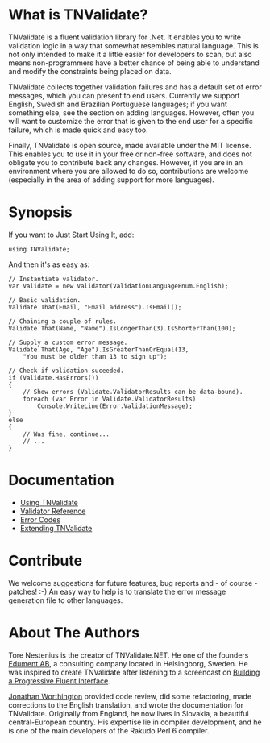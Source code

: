 # What is TNValidate?
TNValidate is a fluent validation library for .Net. It enables you to write validation
logic in a way that somewhat resembles natural language. This is not only intended to
make it a little easier for developers to scan, but also means non-programmers have a
better chance of being able to understand and modify the constraints being placed on
data.

TNValidate collects together validation failures and has a default set of error messages,
which you can present to end users. Currently we support English, Swedish and Brazilian
Portuguese languages; if you want something else, see the section on adding languages.
However, often you will want to customize the error that is given to the end user for a specific
failure, which is made quick and easy too.

Finally, TNValidate is open source, made available under the MIT license. This enables
you to use it in your free or non-free software, and does not obligate you to contribute
back any changes. However, if you are in an environment where you are allowed to do so,
contributions are welcome (especially in the area of adding support for more languages).

# Synopsis
If you want to Just Start Using It, add:

```
using TNValidate;
```

And then it's as easy as:

```
// Instantiate validator.
var Validate = new Validator(ValidationLanguageEnum.English);

// Basic validation.
Validate.That(Email, "Email address").IsEmail();

// Chaining a couple of rules.
Validate.That(Name, "Name").IsLongerThan(3).IsShorterThan(100);

// Supply a custom error message.
Validate.That(Age, "Age").IsGreaterThanOrEqual(13,
    "You must be older than 13 to sign up");

// Check if validation suceeded.
if (Validate.HasErrors())
{
    // Show errors (Validate.ValidatorResults can be data-bound).
    foreach (var Error in Validate.ValidatorResults)
        Console.WriteLine(Error.ValidationMessage);
}
else
{
    // Was fine, continue...
    // ...
}
```

# Documentation
* [Using TNValidate](https://github.com/edumentab/TNValidate/wiki/Using-TNValidate)
* [Validator Reference](https://github.com/edumentab/TNValidate/wiki/Validator-reference)
* [Error Codes](https://github.com/edumentab/TNValidate/wiki/Error-codes)
* [Extending TNValidate](https://github.com/edumentab/TNValidate/wiki/Extending-TNValidate)

# Contribute
We welcome suggestions for future features, bug reports and - of course - patches! :-) An easy way to help is to translate the error message generation file to other languages.

# About The Authors
Tore Nestenius is the creator of TNValidate.NET. He one of the founders [Edument AB](https://www.edument.se/), a consulting company located in Helsingborg, Sweden. He was inspired to create TNValidate after listening to a screencast on [Building a Progressive Fluent Interface](http://www.dimecasts.net/Casts/CastDetails/95).

[Jonathan Worthington](https://edument.se/experts/jonathan-worthington) provided code review, did some refactoring, made corrections to the English translation, and wrote the documentation for TNValidate. Originally from England, he now lives in Slovakia, a beautiful central-European country. His expertise lie in compiler development, and he is one of the main developers of the Rakudo Perl 6 compiler.
